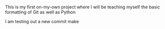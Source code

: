 This is my first on-my-own project where I will be teaching myself the basic 
formatting of Git as well as Python

I am testing out a new commit
make 